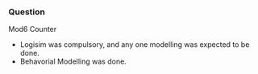 ### Question
Mod6 Counter

- Logisim was compulsory, and any one modelling was expected to be done.
- Behavorial Modelling was done.
